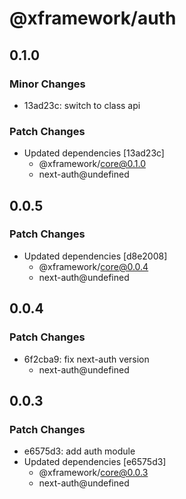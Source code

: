 # @xframework/auth

## 0.1.0

### Minor Changes

- 13ad23c: switch to class api

### Patch Changes

- Updated dependencies [13ad23c]
  - @xframework/core@0.1.0
  - next-auth@undefined

## 0.0.5

### Patch Changes

- Updated dependencies [d8e2008]
  - @xframework/core@0.0.4
  - next-auth@undefined

## 0.0.4

### Patch Changes

- 6f2cba9: fix next-auth version
  - next-auth@undefined

## 0.0.3

### Patch Changes

- e6575d3: add auth module
- Updated dependencies [e6575d3]
  - @xframework/core@0.0.3
  - next-auth@undefined

